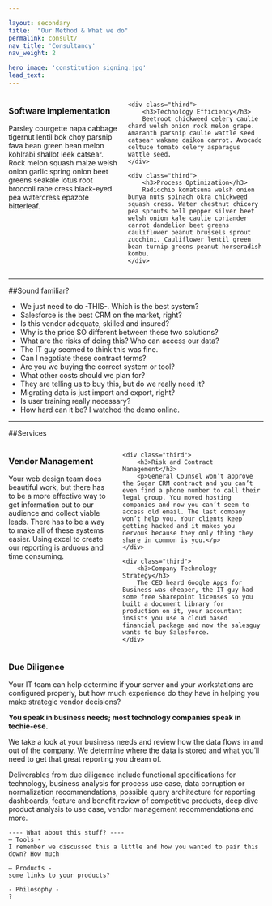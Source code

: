 ```yaml
---

layout: secondary
title:  "Our Method & What we do"
permalink: consult/
nav_title: 'Consultancy'
nav_weight: 2

hero_image: 'constitution_signing.jpg'
lead_text: 
---
```


<div class="columns">
    <div class="third">
        <h3>Software Implementation</h3>
        Parsley courgette napa cabbage tigernut lentil bok choy parsnip fava bean green bean melon kohlrabi shallot leek catsear. Rock melon squash maize welsh onion garlic spring onion beet greens seakale lotus root broccoli rabe cress black-eyed pea watercress epazote bitterleaf.
    </div>

    <div class="third">
        <h3>Technology Efficiency</h3>
        Beetroot chickweed celery caulie chard welsh onion rock melon grape. Amaranth parsnip caulie wattle seed catsear wakame daikon carrot. Avocado celtuce tomato celery asparagus wattle seed.
    </div>

    <div class="third">
        <h3>Process Optimization</h3>
        Radicchio komatsuna welsh onion bunya nuts spinach okra chickweed squash cress. Water chestnut chicory pea sprouts bell pepper silver beet welsh onion kale caulie coriander carrot dandelion beet greens cauliflower peanut brussels sprout zucchini. Cauliflower lentil green bean turnip greens peanut horseradish kombu.
    </div>
</div>

---

##Sound familiar?

* We just need to do -THIS-. Which is the best system?
* Salesforce is the best CRM on the market, right?
* Is this vendor adequate, skilled and insured?
* Why is the price SO different between these two solutions?
* What are the risks of doing this? Who can access our data?
* The IT guy seemed to think this was fine.
* Can I negotiate these contract terms?
* Are you we buying the correct system or tool?
* What other costs should we plan for?
* They are telling us to buy this, but do we really need it?
* Migrating data is just import and export, right?
* Is user training really necessary?
* How hard can it be? I watched the demo online.

---

##Services

<div class="columns">
    <div class="third">
        <h3>Vendor Management</h3>
        Your web design team does beautiful work, but there has to be a more effective way to get information out to our audience and collect viable leads. There has to be a way to make all of these systems easier. Using excel to create our reporting is arduous and time consuming.
    </div>
    
    <div class="third">
        <h3>Risk and Contract Management</h3>
        <p>General Counsel won’t approve the Sugar CRM contract and you can’t even find a phone number to call their legal group. You moved hosting companies and now you can’t seem to access old email. The last company won’t help you. Your clients keep getting hacked and it makes you nervous because they only thing they share in common is you.</p>
    </div>
    
    <div class="third">
        <h3>Company Technology Strategy</h3>
        The CEO heard Google Apps for Business was cheaper, the IT guy had some free Sharepoint licenses so you built a document library for production on it, your accountant insists you use a cloud based financial package and now the salesguy wants to buy Salesforce.
    </div>
</div>

<h3>Due Diligence</h3>
<p>Your IT team can help determine if your server and your workstations are configured properly, but how much experience do they have in helping you make strategic vendor decisions?</p>
<p><strong>You speak in business needs; most technology companies speak in techie-ese.</strong></p>
<p>We take a look at your business needs and review how the data flows in and out of the company. We determine where the data is stored and what you’ll need to get that great reporting you dream of. </p>
<p>Deliverables from due diligence include functional specifications for technology, business analysis for process use case, data corruption or normalization recommendations, possible query architecture for reporting dashboards, feature and benefit review of competitive products, deep dive product analysis to use case, vendor management recommendations and more.</p>

    ---- What about this stuff? ----
    — Tools -
    I remember we discussed this a little and how you wanted to pair this down? How much

    — Products -
    some links to your products?

    - Philosophy -
    ?

